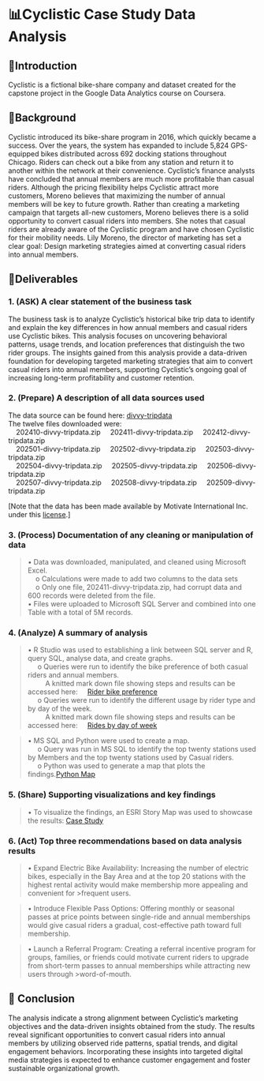 # 📊Cyclistic Case Study Data Analysis
## 👋Introduction
Cyclistic is a fictional bike-share company and dataset created for the capstone project in the Google Data Analytics course on Coursera.
## 🧭Background
Cyclistic introduced its bike-share program in 2016, which quickly became a success. Over the years, the system has expanded to include 5,824 GPS-equipped bikes distributed across 692 docking stations throughout Chicago. Riders can check out a bike from any station and return it to another within the network at their convenience.
Cyclistic’s finance analysts have concluded that annual members are much more profitable than casual riders. Although the pricing flexibility helps Cyclistic attract more customers, Moreno believes that maximizing the number of annual members will be key to future growth. Rather than creating a marketing campaign that targets all-new customers, Moreno believes there is a solid opportunity to convert casual riders into members. She notes that casual riders are already aware of the Cyclistic program and have chosen Cyclistic for their mobility needs.
Lily Moreno, the director of marketing has set a clear goal: Design marketing strategies aimed at converting casual riders into annual members.
## 🧩Deliverables
### 1. (ASK) A clear statement of the business task 
The business task is to analyze Cyclistic’s historical bike trip data to identify and explain the key differences in how annual members and casual riders use Cyclistic bikes. This analysis focuses on uncovering behavioral patterns, usage trends, and location preferences that distinguish the two rider groups. The insights gained from this analysis provide a data-driven foundation for developing targeted marketing strategies that aim to convert casual riders into annual members, supporting Cyclistic’s ongoing goal of increasing long-term profitability and customer retention.

### 2. (Prepare) A description of all data sources used 
The data source can be found here: [divvy-tripdata](https://divvy-tripdata.s3.amazonaws.com/index.html) <br> 
The twelve files downloaded were: <br>
    &nbsp;&nbsp;&nbsp;&nbsp;202410-divvy-tripdata.zip  &nbsp;&nbsp;&nbsp;&nbsp;202411-divvy-tripdata.zip  &nbsp;&nbsp;&nbsp;&nbsp;202412-divvy-tripdata.zip <br>
    &nbsp;&nbsp;&nbsp;&nbsp;202501-divvy-tripdata.zip  &nbsp;&nbsp;&nbsp;&nbsp;202502-divvy-tripdata.zip  &nbsp;&nbsp;&nbsp;&nbsp;202503-divvy-tripdata.zip <br>
    &nbsp;&nbsp;&nbsp;&nbsp;202504-divvy-tripdata.zip  &nbsp;&nbsp;&nbsp;&nbsp;202505-divvy-tripdata.zip  &nbsp;&nbsp;&nbsp;&nbsp;202506-divvy-tripdata.zip <br>
    &nbsp;&nbsp;&nbsp;&nbsp;202507-divvy-tripdata.zip  &nbsp;&nbsp;&nbsp;&nbsp;202508-divvy-tripdata.zip  &nbsp;&nbsp;&nbsp;&nbsp;202509-divvy-tripdata.zip <br>

[Note that the data has been made available by Motivate International Inc. under this [<ins>license</ins>](https://www.divvybikes.com/data-license-agreement).]
### 3.	(Process) Documentation of any cleaning or manipulation of data 
>•	Data was downloaded, manipulated, and cleaned using Microsoft Excel.<br>
>&nbsp;&nbsp;&nbsp;&nbsp;o	Calculations were made to add two columns to the data sets<br>
>&nbsp;&nbsp;&nbsp;&nbsp;o	Only one file, 202411-divvy-tripdata.zip, had corrupt data and 600 records were deleted from the file.<br>
>•	 Files were uploaded to Microsoft SQL Server and combined into one Table with a total of 5M records.<br>

### 4.	(Analyze) A summary of analysis  
>•	R Studio was used to establishing a link between SQL server and R, query SQL, analyse data, and create graphs. <br>
>&nbsp;&nbsp;&nbsp;&nbsp; o	Queries were run to identify the bike preference of both casual riders and annual members.<br>
>&nbsp;&nbsp;&nbsp;&nbsp;&nbsp;&nbsp;&nbsp;&nbsp; A knitted mark down file showing steps and results can be accessed here:
>&nbsp;&nbsp;&nbsp;&nbsp;[Rider bike preference](https://raw.githack.com/FernandoCantu72/Google-Data-Analytics-Cyclistic-Case-Study/refs/heads/main/Rider_Preferences_SideBySide.html)<br>
>&nbsp;&nbsp;&nbsp;&nbsp; o	Queries were run to identify the different usage by rider type and by day of the week.<br>
>&nbsp;&nbsp;&nbsp;&nbsp;&nbsp;&nbsp;&nbsp;&nbsp; A knitted mark down file showing steps and results can be accessed here:
>&nbsp;&nbsp;&nbsp;&nbsp;[Rides by day of week](https://raw.githack.com/FernandoCantu72/Google-Data-Analytics-Cyclistic-Case-Study/refs/heads/main/Cyclistic_Rides_by_Weekday_markdown.html)<br>

>•	MS SQL and Python were used to create a map. <br>
>&nbsp;&nbsp;&nbsp;&nbsp; o	Query was run in MS SQL to identify the top twenty stations used by Members and the top twenty stations used by Casual riders. <br>
>&nbsp;&nbsp;&nbsp;&nbsp; o	Python was used to generate a map that plots the findings.[Python Map](https://raw.githack.com/FernandoCantu72/Google-Data-Analytics-Cyclistic-Case-Study/refs/heads/main/PythonMap_Top_20_Stations.html)<br>

### 5.	(Share) Supporting visualizations and key findings  
>•	To visualize the findings, an ESRI Story Map was used to showcase the results: [<ins>Case Study</ins>](https://arcg.is/1mH4KW0)

### 6.	(Act) Top three recommendations based on data analysis results
>•	Expand Electric Bike Availability: Increasing the number of electric bikes, especially in the Bay Area and at the top 20 stations with the highest rental activity would make membership more appealing and convenient for >frequent users. <br>

>•	Introduce Flexible Pass Options: Offering monthly or seasonal passes at price points between single-ride and annual memberships would give casual riders a gradual, cost-effective path toward full membership. <br>

>•	Launch a Referral Program: Creating a referral incentive program for groups, families, or friends could motivate current riders to upgrade from short-term passes to annual memberships while attracting new users through >word-of-mouth. <br>



## 🎯 Conclusion
The analysis indicate a strong alignment between Cyclistic’s marketing objectives and the data-driven insights obtained from the study. The results reveal significant opportunities to convert casual riders into annual members by utilizing observed ride patterns, spatial trends, and digital engagement behaviors. Incorporating these insights into targeted digital media strategies is expected to enhance customer engagement and foster sustainable organizational growth.
